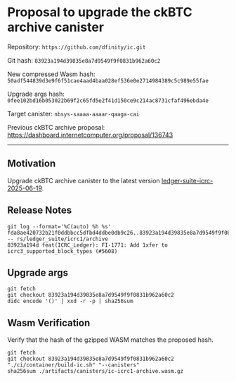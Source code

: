 # Proposal to upgrade the ckBTC archive canister

Repository: `https://github.com/dfinity/ic.git`

Git hash: `83923a194d39835e8a7d9549f9f0831b962a60c2`

New compressed Wasm hash: `50adf544839d3e9f6f51cae4aad4baa028ef536e0e2714984389c5c989e55fae`

Upgrade args hash: `0fee102bd16b053022b69f2c65fd5e2f41d150ce9c214ac8731cfaf496ebda4e`

Target canister: `nbsys-saaaa-aaaar-qaaga-cai`

Previous ckBTC archive proposal: https://dashboard.internetcomputer.org/proposal/136743

---

## Motivation

Upgrade ckBTC archive canister to the latest
version [ledger-suite-icrc-2025-06-19](https://github.com/dfinity/ic/releases/tag/ledger-suite-icrc-2025-06-19).

## Release Notes

```
git log --format='%C(auto) %h %s' fda8ae420732b21f0ddbbcc5dfbd4ddbe0db9c26..83923a194d39835e8a7d9549f9f0831b962a60c2 -- rs/ledger_suite/icrc1/archive
83923a194d feat(ICRC_Ledger): FI-1771: Add 1xfer to icrc3_supported_block_types (#5608)
 ```

## Upgrade args

```
git fetch
git checkout 83923a194d39835e8a7d9549f9f0831b962a60c2
didc encode '()' | xxd -r -p | sha256sum
```

## Wasm Verification

Verify that the hash of the gzipped WASM matches the proposed hash.

```
git fetch
git checkout 83923a194d39835e8a7d9549f9f0831b962a60c2
"./ci/container/build-ic.sh" "--canisters"
sha256sum ./artifacts/canisters/ic-icrc1-archive.wasm.gz
```